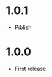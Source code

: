 

1.0.1
===============================================
- Piblish

1.0.0
===============================================
- First release